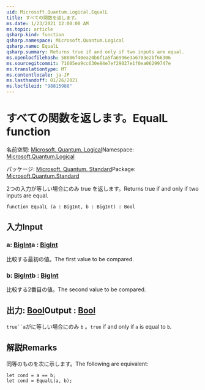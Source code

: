```yaml
---
uid: Microsoft.Quantum.Logical.EqualL
title: すべての関数を返します。
ms.date: 1/23/2021 12:00:00 AM
ms.topic: article
qsharp.kind: function
qsharp.namespace: Microsoft.Quantum.Logical
qsharp.name: EqualL
qsharp.summary: Returns true if and only if two inputs are equal.
ms.openlocfilehash: 58086f40ea20b6f1a5fa6996e3a6703e2bf66306
ms.sourcegitcommit: 71605ea9cc630e84e7ef29027e1f0ea06299747e
ms.translationtype: MT
ms.contentlocale: ja-JP
ms.lasthandoff: 01/26/2021
ms.locfileid: "98815988"
---
```

# <a name="equall-function"></a><span data-ttu-id="387b6-102">すべての関数を返します。</span><span class="sxs-lookup"><span data-stu-id="387b6-102">EqualL function</span></span>

<span data-ttu-id="387b6-103">名前空間: [Microsoft. Quantum. Logical](xref:Microsoft.Quantum.Logical)</span><span class="sxs-lookup"><span data-stu-id="387b6-103">Namespace: [Microsoft.Quantum.Logical](xref:Microsoft.Quantum.Logical)</span></span>

<span data-ttu-id="387b6-104">パッケージ: [Microsoft. Quantum. Standard](https://nuget.org/packages/Microsoft.Quantum.Standard)</span><span class="sxs-lookup"><span data-stu-id="387b6-104">Package: [Microsoft.Quantum.Standard](https://nuget.org/packages/Microsoft.Quantum.Standard)</span></span>


<span data-ttu-id="387b6-105">2つの入力が等しい場合にのみ true を返します。</span><span class="sxs-lookup"><span data-stu-id="387b6-105">Returns true if and only if two inputs are equal.</span></span>

```qsharp
function EqualL (a : BigInt, b : BigInt) : Bool
```


## <a name="input"></a><span data-ttu-id="387b6-106">入力</span><span class="sxs-lookup"><span data-stu-id="387b6-106">Input</span></span>

### <a name="a--bigint"></a><span data-ttu-id="387b6-107">a: [BigInt](xref:microsoft.quantum.lang-ref.bigint)</span><span class="sxs-lookup"><span data-stu-id="387b6-107">a : [BigInt](xref:microsoft.quantum.lang-ref.bigint)</span></span>

<span data-ttu-id="387b6-108">比較する最初の値。</span><span class="sxs-lookup"><span data-stu-id="387b6-108">The first value to be compared.</span></span>


### <a name="b--bigint"></a><span data-ttu-id="387b6-109">b: [BigInt](xref:microsoft.quantum.lang-ref.bigint)</span><span class="sxs-lookup"><span data-stu-id="387b6-109">b : [BigInt](xref:microsoft.quantum.lang-ref.bigint)</span></span>

<span data-ttu-id="387b6-110">比較する2番目の値。</span><span class="sxs-lookup"><span data-stu-id="387b6-110">The second value to be compared.</span></span>



## <a name="output--bool"></a><span data-ttu-id="387b6-111">出力: [Bool](xref:microsoft.quantum.lang-ref.bool)</span><span class="sxs-lookup"><span data-stu-id="387b6-111">Output : [Bool](xref:microsoft.quantum.lang-ref.bool)</span></span>

<span data-ttu-id="387b6-112">`true``a`がに等しい場合にのみ `b` 。</span><span class="sxs-lookup"><span data-stu-id="387b6-112">`true` if and only if `a` is equal to `b`.</span></span>

## <a name="remarks"></a><span data-ttu-id="387b6-113">解説</span><span class="sxs-lookup"><span data-stu-id="387b6-113">Remarks</span></span>

<span data-ttu-id="387b6-114">同等のものを次に示します。</span><span class="sxs-lookup"><span data-stu-id="387b6-114">The following are equivalent:</span></span>

```qsharp
let cond = a == b;
let cond = EqualL(a, b);
```